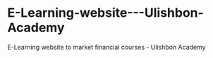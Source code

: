 # E-Learning-website---Ulishbon-Academy
E-Learning website to market financial courses - Ulishbon Academy
